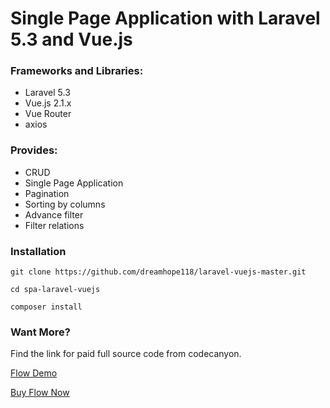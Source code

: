 # Single Page Application with Laravel 5.3 and Vue.js

### Frameworks and Libraries:

- Laravel 5.3
- Vue.js 2.1.x
- Vue Router
- axios

### Provides:

- CRUD
- Single Page Application
- Pagination
- Sorting by columns
- Advance filter
- Filter relations


### Installation
`git clone https://github.com/dreamhope118/laravel-vuejs-master.git`

`cd spa-laravel-vuejs`

`composer install`

### Want More?

Find the link for paid full source code from codecanyon.

[Flow Demo](https://flow.codekerala.com)

[Buy Flow Now](https://codecanyon.net/item/flow-simple-crm-for-freelancers-and-small-businesses/22641018)


